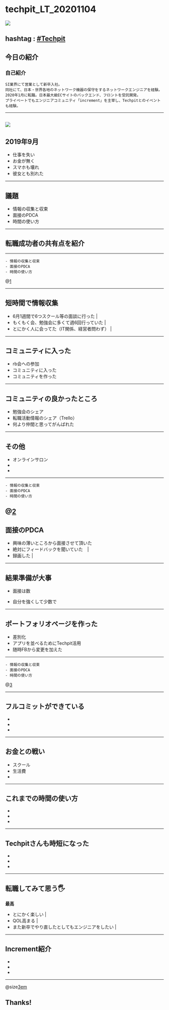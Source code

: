 #  techpit_LT_20201104

![](https://avatars1.githubusercontent.com/u/45118406?s=100&u=7a8a177afc05cd1abd42bbe0b4bc53fdf4d56afa&v=4)

hashtag : [#Techpit](https://twitter.com/intent/tweet?text=&hashtags=Techpit)
---
## 今日の紹介

### 自己紹介
```
SI業界にて営業として新卒入社。
同社にて、日本・世界各地のネットワーク機器の保守をするネットワークエンジニアを経験。
2020年1月に転職。日本最大級ECサイトのバックエンド、フロントを受託開発。
プライベートでもエンジニアコミュニティ「increment」を主宰し、Techpitとのイベントも経験。
```
---
![](https://digital-shift.jp/flash_news/FN201023_1)
---
## 2019年9月
- 仕事を失い
- お金が無く
- スマホも壊れ
- 彼女とも別れた
---

## 議題

- 情報の収集と収束
- 面接のPDCA
- 時間の使い方

---
## 転職成功者の共有点を紹介
---
```
- 情報の収集と収束
- 面接のPDCA
- 時間の使い方
```
@[1]()

---
## 短時間で情報収集
- 6月1週間で6つスクール等の面談に行った |
- もくもく会、勉強会に多くて週6回行っていた |
- とにかく人に会ってた（IT関係、経営者問わず） |
---
## コミュニティに入った
- rb会への参加
- コミュニティに入った
- コミュニティを作った
---
## コミュニティの良かったところ
- 勉強会のシェア
- 転職活動情報のシェア（Trello）
- 何より仲間と思ってがんばれた
---
## その他
- オンラインサロン
- 
- 
---

```
- 情報の収集と収束
- 面接のPDCA
- 時間の使い方
```
@[2]()
---
## 面接のPDCA
- 興味の薄いところから面接させて頂いた
- 絶対にフィードバックを聞いていた　|
- 録画した |
---
## 結果準備が大事
- 面接は数

- 自分を強くして少数で

---

## ポートフォリオページを作った
- 差別化
- アプリを並べるためにTechpit活用
- 随時FBから変更を加えた

---

```
- 情報の収集と収束
- 面接のPDCA
- 時間の使い方
```
@[3]()

---
## フルコミットができている
- 
- 
- 
---
## お金との戦い
- スクール
- 生活費
- 
---
## これまでの時間の使い方
- 
- 
- 
---
## Techpitさんも時短になった
- 
- 
- 
---
## 転職してみて思う🖐

**最高**
- とにかく楽しい |
- QOL高まる |
- また新卒でやり直したとしてもエンジニアをしたい |
---
## Increment紹介
- 
- 
- 

---

@size[3em](🍷)

## Thanks!


